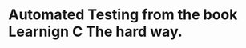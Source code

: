 Automated Testing from the book Learnign C The hard way.
========================================================


